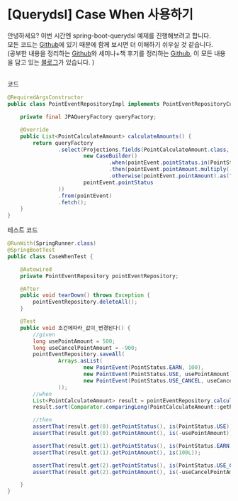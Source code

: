 # [Querydsl] Case When 사용하기

안녕하세요? 이번 시간엔 spring-boot-querydsl 예제를 진행해보려고 합니다.  
모든 코드는 [Github](https://github.com/jojoldu/blog-code/tree/master/spring-boot-querydsl)에 있기 때문에 함께 보시면 더 이해하기 쉬우실 것 같습니다.  
(공부한 내용을 정리하는 [Github](https://github.com/jojoldu/blog-code)와 세미나+책 후기를 정리하는 [Github](https://github.com/jojoldu/review), 이 모든 내용을 담고 있는 [블로그](http://jojoldu.tistory.com/)가 있습니다. )<br/>


## 

코드

```java
@RequiredArgsConstructor
public class PointEventRepositoryImpl implements PointEventRepositoryCustom {

    private final JPAQueryFactory queryFactory;

    @Override
    public List<PointCalculateAmount> calculateAmounts() {
        return queryFactory
                .select(Projections.fields(PointCalculateAmount.class,
                        new CaseBuilder()
                                .when(pointEvent.pointStatus.in(PointStatus.USE, PointStatus.USE_CANCEL))
                                .then(pointEvent.pointAmount.multiply(-1))
                                .otherwise(pointEvent.pointAmount).as("pointAmount"),
                        pointEvent.pointStatus
                ))
                .from(pointEvent)
                .fetch();
    }
}
```

테스트 코드

```java
@RunWith(SpringRunner.class)
@SpringBootTest
public class CaseWhenTest {

    @Autowired
    private PointEventRepository pointEventRepository;

    @After
    public void tearDown() throws Exception {
        pointEventRepository.deleteAll();
    }

    @Test
    public void 조건에따라_값이_변경된다() {
        //given
        long usePointAmount = 500;
        long useCancelPointAmount = -900;
        pointEventRepository.saveAll(
                Arrays.asList(
                        new PointEvent(PointStatus.EARN, 100),
                        new PointEvent(PointStatus.USE, usePointAmount),
                        new PointEvent(PointStatus.USE_CANCEL, useCancelPointAmount)
                ));
        //when
        List<PointCalculateAmount> result = pointEventRepository.calculateAmounts();
        result.sort(Comparator.comparingLong(PointCalculateAmount::getPointAmount));

        //then
        assertThat(result.get(0).getPointStatus(), is(PointStatus.USE));
        assertThat(result.get(0).getPointAmount(), is(-usePointAmount)); // 500원이 -500원으로

        assertThat(result.get(1).getPointStatus(), is(PointStatus.EARN));
        assertThat(result.get(1).getPointAmount(), is(100L));

        assertThat(result.get(2).getPointStatus(), is(PointStatus.USE_CANCEL));
        assertThat(result.get(2).getPointAmount(), is(-useCancelPointAmount)); // -900 원이 900원으로

    }
}
```

